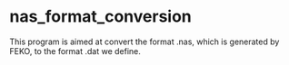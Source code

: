 # nas_format_conversion
This program is aimed at convert the format .nas, which is generated by FEKO, to the format .dat we define.
